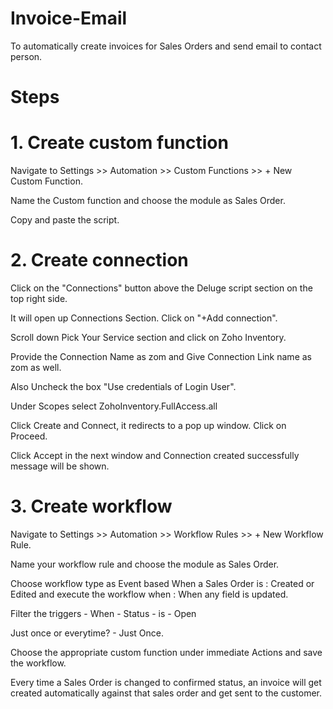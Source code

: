 # Invoice-Email
To automatically create invoices for Sales Orders and send email to contact person.

# Steps

# 1. Create custom function
Navigate to Settings >> Automation >> Custom Functions >> + New Custom Function.

Name the Custom function and choose the module as Sales Order.

Copy and paste the script.

# 2. Create connection 
Click on the "Connections" button above the Deluge script section on the top right side.

It will open up Connections Section. Click on "+Add connection".

Scroll down Pick Your Service section and click on Zoho Inventory.

Provide the Connection Name as zom and Give Connection Link name as zom as well.

Also Uncheck the box "Use credentials of Login User".

Under Scopes select ZohoInventory.FullAccess.all

Click Create and Connect, it redirects to a pop up window. Click on Proceed.

Click Accept in the next window and Connection created successfully message will be shown.

# 3. Create workflow
Navigate to Settings >> Automation >> Workflow Rules >> + New Workflow Rule.

Name your workflow rule and choose the module as Sales Order.

Choose workflow type as Event based When a Sales Order is : Created or Edited and execute the workflow when : When any field is updated.

Filter the triggers - When - Status - is - Open

Just once or everytime? - Just Once.

Choose the appropriate custom function under immediate Actions and save the workflow.

Every time a Sales Order is changed to confirmed status, an invoice will get created automatically against that sales order and get sent to the customer.
